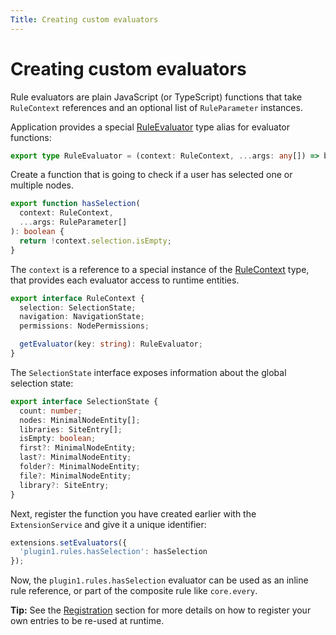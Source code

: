 ```yaml
---
Title: Creating custom evaluators
---
```


# Creating custom evaluators

Rule evaluators are plain JavaScript (or TypeScript) functions that take `RuleContext` references and an optional list of `RuleParameter` instances.

Application provides a special
[RuleEvaluator](https://github.com/Alfresco/alfresco-ng2-components/blob/development/lib/extensions/src/lib/config/rule.extensions.ts)
type alias for evaluator functions:

```ts
export type RuleEvaluator = (context: RuleContext, ...args: any[]) => boolean;
```

Create a function that is going to check if a user has selected one or multiple nodes.

```ts
export function hasSelection(
  context: RuleContext,
  ...args: RuleParameter[]
): boolean {
  return !context.selection.isEmpty;
}
```

The `context` is a reference to a special instance of the [RuleContext](https://github.com/Alfresco/alfresco-ng2-components/blob/development/lib/extensions/src/lib/config/rule.extensions.ts) type,
that provides each evaluator access to runtime entities.

```ts
export interface RuleContext {
  selection: SelectionState;
  navigation: NavigationState;
  permissions: NodePermissions;

  getEvaluator(key: string): RuleEvaluator;
}
```

The `SelectionState` interface exposes information about the global selection state:

```ts
export interface SelectionState {
  count: number;
  nodes: MinimalNodeEntity[];
  libraries: SiteEntry[];
  isEmpty: boolean;
  first?: MinimalNodeEntity;
  last?: MinimalNodeEntity;
  folder?: MinimalNodeEntity;
  file?: MinimalNodeEntity;
  library?: SiteEntry;
}
```

Next, register the function you have created earlier with the `ExtensionService` and give it a unique identifier:

```ts
extensions.setEvaluators({
  'plugin1.rules.hasSelection': hasSelection
});
```

Now, the `plugin1.rules.hasSelection` evaluator can be used as an inline rule reference,
or part of the composite rule like `core.every`.

**Tip:** See the [Registration](/extending/registration) section for more details
on how to register your own entries to be re-used at runtime.
